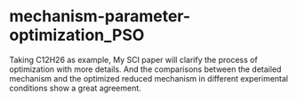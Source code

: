 # mechanism-parameter-optimization_PSO
Taking C12H26 as example, My SCI paper will clarify the process of optimization with more details. And the comparisons between the detailed mechanism and the optimized reduced mechanism in different experimental conditions show a great agreement.
